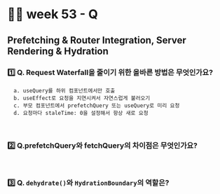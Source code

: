 # 👨‍🏫 week 53 - Q

## Prefetching & Router Integration, Server Rendering & Hydration

### 1️⃣ Q. Request Waterfall을 줄이기 위한 올바른 방법은 무엇인가요?

```
  a. useQuery를 하위 컴포넌트에서만 호출
  b. useEffect로 요청을 지연시켜서 자연스럽게 불러오기
  c. 부모 컴포넌트에서 prefetchQuery 또는 useQuery로 미리 요청
  d. 요청마다 staleTime: 0을 설정해서 항상 새로 요청
```

<br/>

### 2️⃣ Q.prefetchQuery와 fetchQuery의 차이점은 무엇인가요?

<br/>

### 3️⃣ Q. `dehydrate()`와 `HydrationBoundary`의 역할은?
